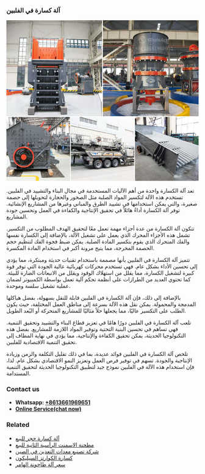 <h3>آلة كسارة في الفلبين</h3><img src='1701746406.jpg' alt=''><p>تعد آلة الكسارة واحدة من أهم الآليات المستخدمة في مجال البناء والتشييد في الفلبين. تستخدم هذه الآلة لتكسير المواد الصلبة مثل الصخور والحجارة لتحويلها إلى حصمة صغيرة، والتي يمكن استخدامها في تشييد الطرق والمباني وغيرها من المشاريع الإنشائية. توفر آلة الكسارة أداءً هائلاً في تحقيق الإنتاجية والكفاءة في العمل وتحسين جودة المشاريع.</p><p>تتكون آلة الكسارة من عدة أجزاء مهمة تعمل معًا لتحقيق الهدف المطلوب من التكسير. تشمل هذه الأجزاء المحرك الذي يعمل على تشغيل الآلة، بالإضافة إلى الكسارة نفسها والفك المتحرك الذي يقوم بتكسير المادة الصلبة. يمكن ضبط فجوة الفك لتنظيم حجم الحصمة المخرجة، مما يتيح مرونة أكبر في استخدام المادة المكسرة.</p><p>تتميز آلة الكسارة في الفلبين بأنها مصممة باستخدام تقنيات حديثة ومبتكرة، مما يؤدي إلى تحسين الأداء بشكل عام. فهي تستخدم محركات كهربائية عالية الجودة التي توفر قوة كبيرة لتشغيل الكسارة، مما يقلل من استهلاك الوقود ويقلل من الانبعاثات الضارة للبيئة. كما تحتوي العديد من الطرازات على أنظمة تحكم آلية تعمل بواسطة الكمبيوتر لضمان عملية تشغيل سلسة وموحدة.</p><p>بالإضافة إلى ذلك، فإن آلة الكسارة في الفلبين قابلة للنقل بسهولة، بفضل هياكلها المدمجة والمحمولة. يمكن نقل هذه الآلة بسرعة إلى مناطق العمل المختلفة، حيث يكون الطلب على التكسير عاليًا، مما يجعلها حلاً مثاليًا للمشاريع المتحركة أو البُعد الطويل.</p><p>تلعب آلة الكسارة في الفلبين دورًا هامًا في تعزيز قطاع البناء والتشييد وتحقيق التنمية. فهي تساهم في تحسين البنية التحتية وتوفير المواد اللازمة للمشاريع. بفضل هذه التكنولوجيا الحديثة، يمكن تحقيق الكفاءة والإنتاجية، مما يؤدي في نهاية المطاف إلى تحقيق التنمية الاقتصادية للفلبين.</p><p>تلخص آلة الكسارة في الفلبين فوائد عديدة، بما في ذلك تقليل التكلفة والزمن وزيادة الإنتاجية والجودة. تسهم في توفير فرص العمل وتعزيز النمو الاقتصادي بشكل عام. لذا، فإن استخدام هذه الآلة في الفلبين نموذج جيد لتطبيق التكنولوجيا الحديثة لتحقيق التنمية المستدامة.</p><h3>Contact us</h3><ul><li><strong>Whatsapp:&nbsp;<a href="https://wa.me/8613661969651">+8613661969651</a></strong></li><li><a href="https://swt.shibang-china.com/?git&amp;zhl&amp;آلة كسارة في الفلبين"><strong>Online Service(chat now)</strong></a></li></ul><h3>Related</h3><ul><li><a href='آلة كسارة حجر للبيع.md'>آلة كسارة حجر للبيع</a></li><li><a href='مطحنة الاسمنت الرأسية الثانية للبيع.md'>مطحنة الاسمنت الرأسية الثانية للبيع</a></li><li><a href='شركة تصنيع معدات التعدين في الصين.md'>شركة تصنيع معدات التعدين في الصين</a></li><li><a href='كسارة الكوارتز السيليكون.md'>كسارة الكوارتز السيليكون</a></li><li><a href='سعر آلة طاحونة الهامر.md'>سعر آلة طاحونة الهامر</a></li></ul>